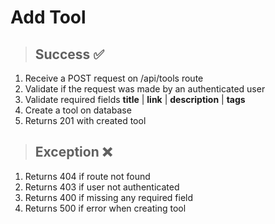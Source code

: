 # Add Tool

> ## Success ✅

1. Receive a POST request on /api/tools route
2. Validate if the request was made by an authenticated user
3. Validate required fields **title** | **link** | **description** | **tags**
4. Create a tool on database
5. Returns 201 with created tool

> ## Exception ❌

1. Returns 404 if route not found
2. Returns 403 if user not authenticated
3. Returns 400 if missing any required field
4. Returns 500 if error when creating tool
